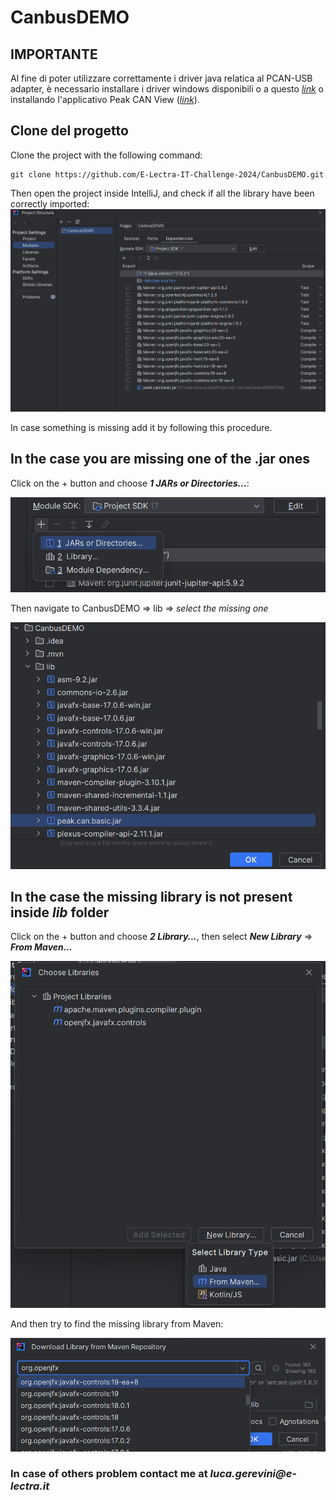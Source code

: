 # CanbusDEMO
## IMPORTANTE
Al fine di poter utilizzare correttamente i driver java relatica al PCAN-USB adapter, è necessario installare i driver windows disponibili o a questo [_link_](https://www.peak-system.com/Drivers.523.0.html?&L=1&gclid=EAIaIQobChMI6J7My6moggMVf5eDBx35RwaIEAAYASAAEgK8pfD_BwE) o installando l'applicativo Peak CAN View ([_link_](https://www.peak-system.com/PCAN-View.242.0.html?&L=1)).

## Clone del progetto
Clone the project with the following command:
```
git clone https://github.com/E-Lectra-IT-Challenge-2024/CanbusDEMO.git
```
Then open the project inside IntelliJ, and check if all the library have been correctly imported:
![img.png](img.png)

In case something is missing add it by following this procedure.

## In the case you are missing one of the .jar ones
Click on the + button and choose **_1 JARs or Directories..._**: 

![img_1.png](img_1.png)

Then navigate to CanbusDEMO => lib => _select the missing one_

![img_2.png](img_2.png)

## In the case the missing library is not present inside **_lib_** folder
Click on the + button and choose **_2 Library..._**, then select **_New Library_** => **_From Maven..._**

![img_3.png](img_3.png)

And then try to find the missing library from Maven:

![img_4.png](img_4.png)

### In case of others problem contact me at _luca.gerevini@e-lectra.it_
